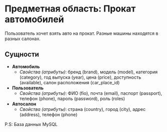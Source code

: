 # Предметная область: Прокат автомобилей

Пользователь хочет взять авто на прокат. Разные машины находятся в разных салонах.

## Сущности
- **Автомобиль**
  - *Свойства (атрибуты)*: бренд (brand), модель (model), категория (category), год выпуска (year), цена (price), доступность (available), салон расположения (car_place_id)
- **Пользователь**
  - *Свойства (атрибуты)*: ФИО (fio), почта (email), паспорт (passport), телефон (phone), пароль (password), роль (roles)
- **Автосалон**
  - *Свойства (атрибуты)*: страна (country), город (city), адрес (address), телефон (phone)


P.S: База данных MySQL
